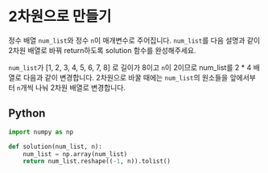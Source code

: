 # 2차원으로 만들기
정수 배열 `num_list`와 정수 `n`이 매개변수로 주어집니다. `num_list`를 다음 설명과 같이 2차원 배열로 바꿔 return하도록 solution 함수를 완성해주세요.

`num_list`가 [1, 2, 3, 4, 5, 6, 7, 8] 로 길이가 8이고 `n`이 2이므로 num_list를 2 * 4 배열로 다음과 같이 변경합니다. 2차원으로 바꿀 때에는 `num_list`의 원소들을 앞에서부터 `n`개씩 나눠 2차원 배열로 변경합니다.

## Python
```python
import numpy as np

def solution(num_list, n):
    num_list = np.array(num_list)
    return num_list.reshape((-1, n)).tolist()
```